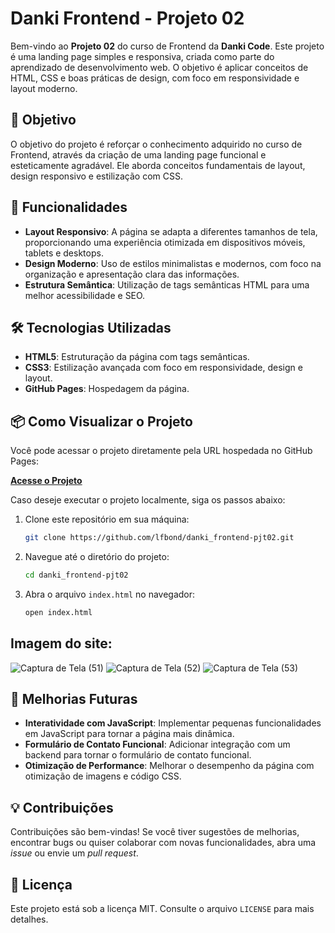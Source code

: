 # Danki Frontend - Projeto 02

Bem-vindo ao **Projeto 02** do curso de Frontend da **Danki Code**. Este projeto é uma landing page simples e responsiva, criada como parte do aprendizado de desenvolvimento web. O objetivo é aplicar conceitos de HTML, CSS e boas práticas de design, com foco em responsividade e layout moderno.

## 🎯 Objetivo

O objetivo do projeto é reforçar o conhecimento adquirido no curso de Frontend, através da criação de uma landing page funcional e esteticamente agradável. Ele aborda conceitos fundamentais de layout, design responsivo e estilização com CSS.

## 🚀 Funcionalidades

- **Layout Responsivo**: A página se adapta a diferentes tamanhos de tela, proporcionando uma experiência otimizada em dispositivos móveis, tablets e desktops.
- **Design Moderno**: Uso de estilos minimalistas e modernos, com foco na organização e apresentação clara das informações.
- **Estrutura Semântica**: Utilização de tags semânticas HTML para uma melhor acessibilidade e SEO.

## 🛠️ Tecnologias Utilizadas

- **HTML5**: Estruturação da página com tags semânticas.
- **CSS3**: Estilização avançada com foco em responsividade, design e layout.
- **GitHub Pages**: Hospedagem da página.

## 📦 Como Visualizar o Projeto

Você pode acessar o projeto diretamente pela URL hospedada no GitHub Pages:

[**Acesse o Projeto**](https://lfbond.github.io/danki_frontend-pjt02/)

Caso deseje executar o projeto localmente, siga os passos abaixo:

1. Clone este repositório em sua máquina:
    ```bash
    git clone https://github.com/lfbond/danki_frontend-pjt02.git
    ```

2. Navegue até o diretório do projeto:
    ```bash
    cd danki_frontend-pjt02
    ```

3. Abra o arquivo `index.html` no navegador:
    ```bash
    open index.html
    ```

## Imagem do site:

![Captura de Tela (51)](https://user-images.githubusercontent.com/69223872/166520629-413cbe88-76f5-438b-bcad-d20b7051739e.png)
![Captura de Tela (52)](https://user-images.githubusercontent.com/69223872/166520634-28b775d1-5454-4714-b438-ceaf254ee0f9.png)
![Captura de Tela (53)](https://user-images.githubusercontent.com/69223872/166520643-e1eba66d-76e0-44f8-a5f4-f890221fdf56.png)

## 🎨 Melhorias Futuras

- **Interatividade com JavaScript**: Implementar pequenas funcionalidades em JavaScript para tornar a página mais dinâmica.
- **Formulário de Contato Funcional**: Adicionar integração com um backend para tornar o formulário de contato funcional.
- **Otimização de Performance**: Melhorar o desempenho da página com otimização de imagens e código CSS.

## 💡 Contribuições

Contribuições são bem-vindas! Se você tiver sugestões de melhorias, encontrar bugs ou quiser colaborar com novas funcionalidades, abra uma _issue_ ou envie um _pull request_.

## 📄 Licença

Este projeto está sob a licença MIT. Consulte o arquivo `LICENSE` para mais detalhes.


